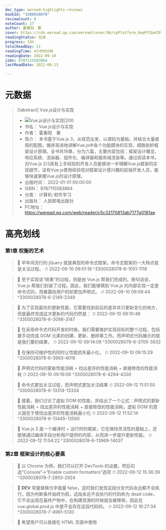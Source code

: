 ```yaml
---
doc_type: weread-highlights-reviews
bookId: "3300028078"
reviewCount: 0
noteCount: 27
author: 霍春阳　著
cover: https://cdn.weread.qq.com/weread/cover/96/cpPlatform_kmqPY1boCDVyMxq2AvPdCY/t7_cpPlatform_kmqPY1boCDVyMxq2AvPdCY.jpg
readingStatus: 在读
progress: 14%
totalReadDay: 11
readingTime: 4小时9分钟
readingDate: 2022-09-10
isbn: 9787115583864
lastReadDate: 2022-09-13

---
```

# 元数据
> [!abstract] Vue.js设计与实现
> - ![ Vue.js设计与实现|200](https://cdn.weread.qq.com/weread/cover/96/cpPlatform_kmqPY1boCDVyMxq2AvPdCY/t7_cpPlatform_kmqPY1boCDVyMxq2AvPdCY.jpg)
> - 书名： Vue.js设计与实现
> - 作者： 霍春阳　著
> - 简介： 本书基于Vue.js 3，从规范出发，以源码为基础，并结合大量直观的配图，循序渐进地讲解Vue.js中各个功能模块的实现，细致剖析框架设计原理。全书共18章，分为六篇，主要内容包括：框架设计概览、响应系统、渲染器、组件化、编译器和服务端渲染等。通过阅读本书，对Vue.js 2/3具有上手经验的开发人员能够进一步理解Vue.js框架的实现细节，没有Vue.js使用经验但对框架设计感兴趣的前端开发人员，能够快速掌握Vue.js的设计原理。
> - 出版时间： 2022-01-01 00:00:00
> - ISBN： 9787115583864
> - 分类： 计算机-软件学习
> - 出版社： 人民邮电出版社
> - PC地址：https://weread.qq.com/web/reader/c5c32170813ab7177g0181ae

# 高亮划线

### 第1章 权衡的艺术

> 📌 早年间流行的 jQuery 就是典型的命令式框架。命令式框架的一大特点就是关注过程。 
> ⏱ 2022-09-10 09:01:18 ^3300028078-6-1051-1119

> 📌 至于实现该“结果”的过程，则是由 Vue.js 帮我们完成的。换句话说，Vue.js 帮我们封装了过程。因此，我们能够猜到 Vue.js 的内部实现一定是命令式的，而暴露给用户的却更加声明式。 
> ⏱ 2022-09-10 09:09:44 ^3300028078-6-2149-2349

> 📌 为了实现最优的更新性能，它需要找到前后的差异并只更新变化的地方，但是最终完成这次更新的代码仍然是： 
> ⏱ 2022-09-10 09:10:48 ^3300028078-6-3098-3147

> 📌 在采用命令式代码开发的时候，我们需要维护实现目标的整个过程，包括要手动完成 DOM 元素的创建、更新、删除等工作。而声明式代码展示的就是我们要的结果， 
> ⏱ 2022-09-10 09:14:09 ^3300028078-6-3705-3832

> 📌 在保持可维护性的同时让性能损失最小化。 
> ⏱ 2022-09-10 09:15:29 ^3300028078-6-3993-4019

> 📌 声明式代码的更新性能消耗 = 找出差异的性能消耗 + 直接修改的性能消耗 
> ⏱ 2022-09-10 09:16:06 ^3300028078-6-4294-4330

> 📌 命令式更加关注过程，而声明式更加关注结果 
> ⏱ 2022-09-12 11:51:50 ^3300028078-6-13314-13334

> 📌 接着，我们讨论了虚拟 DOM 的性能，并给出了一个公式：声明式的更新性能消耗 = 找出差异的性能消耗 + 直接修改的性能消耗。虚拟 DOM 的意义就在于使找出差异的性能消耗最小化 
> ⏱ 2022-09-12 11:52:14 ^3300028078-6-13445-13560

> 📌 Vue.js 3 是一个编译时 + 运行时的框架，它在保持灵活性的基础上，还能够通过编译手段分析用户提供的内容，从而进一步提升更新性能。 
> ⏱ 2022-09-12 11:54:22 ^3300028078-6-13969-14037

### 第2章 框架设计的核心要素

> 📌 以 Chrome 为例，我们可以打开 DevTools 的设置，然后勾选“Console”→“Enable custom formatters”选项 
> ⏱ 2022-09-12 15:36:39 ^3300028078-7-2850-2924

> 📌 __DEV__ 常量替换为字面量 false，这时我们发现这段分支代码永远都不会执行，因为判断条件始终为假，这段永远不会执行的代码称为 dead code，它不会出现在最终产物中，在构建资源的时候就会被移除，因此在 vue.global.prod.js 中是不会存在这段代码的。 
> ⏱ 2022-09-12 16:27:34 ^3300028078-7-4991-5130

> 📌 希望用户可以直接在 HTML 页面中使用 <script> 标签引入框架并使用 
> ⏱ 2022-09-13 09:40:26 ^3300028078-7-8794-8833

> 📌 IIFE 的全称是 Immediately Invoked Function Expression，即“立即调用的函数表达式” 
> ⏱ 2022-09-13 09:40:40 ^3300028078-7-9094-9157

> 📌 Tree-Shaking 机制，配合构建工具预定义常量的能力，例如预定义 __DEV__ 常量，从而实现仅在开发环境中打印警告信息，而生产环境中则不包含这些用于提升开发体验的代码，从而实现线上代码体积的可控性 
> ⏱ 2022-09-13 09:38:56 ^3300028078-7-19463-19567

### 第3章 Vue.js 3 的设计思路

> 📌 渲染器的作用就是把虚拟 DOM 渲染为真实 DOM 
> ⏱ 2022-09-13 10:23:22 ^3300028078-8-4102-4127

> 📌 渲染器的工作原理其实很简单，归根结底，都是使用一些我们熟悉的 DOM 操作 API 来完成渲染工作 
> ⏱ 2022-09-13 10:29:37 ^3300028078-8-7697-7746

> 📌 组件就是一组 DOM 元素的封装 
> ⏱ 2022-09-13 10:32:19 ^3300028078-8-8165-8181

> 📌 Vue.js 是一个声明式的框架。声明式的好处在于，它直接描述结果，用户不需要关注过程。Vue.js 采用模板的方式来描述 UI，但它同样支持使用虚拟 DOM 来描述 UI。虚拟 DOM 要比模板更加灵活，但模板要比虚拟 DOM 更加直观。 
> ⏱ 2022-09-13 12:45:56 ^3300028078-8-15412-15532

> 📌 渲染器的作用是，把虚拟 DOM 对象渲染为真实 DOM 元素。它的工作原理是，递归地遍历虚拟 DOM 对象，并调用原生 DOM API 来完成真实 DOM 的创建。渲染器的精髓在于后续的更新，它会通过 Diff 算法找出变更点，并且只会更新需要更新的内容。 
> ⏱ 2022-09-13 12:49:00 ^3300028078-8-15579-15707

> 📌 组件其实就是一组虚拟 DOM 元素的封装，它可以是一个返回虚拟 DOM 的函数，也可以是一个对象，但这个对象下必须要有一个函数用来产出组件要渲染的虚拟 DOM。 
> ⏱ 2022-09-13 12:50:09 ^3300028078-8-15768-15848

### 第4章 响应系统的作用与实现

> 📌 当读取操作发生时，将副作用函数收集到“桶”中； 
> ⏱ 2022-09-13 21:29:22 ^3300028078-10-4690-4739

> 📌 当设置操作发生时，从“桶”中取出副作用函数并执行。 
> ⏱ 2022-09-13 21:29:24 ^3300028078-10-4769-4821

> 📌 尝试用代码来实现这个新的“桶”。 
> ⏱ 2022-09-13 21:40:04 ^3300028078-10-8924-8940

> 📌 get/set 拦截器代码 
> ⏱ 2022-09-13 21:39:49 ^3300028078-10-9068-9082

> 📌 key 的依赖集合 
> ⏱ 2022-09-13 21:41:57 ^3300028078-10-10946-10974

> 📌 WeakMap 和 Map 的区别 
> ⏱ 2022-09-13 21:44:19 ^3300028078-10-11054-11071

> 📌 WeakMap 对 key 是弱引用，不影响垃圾回收器的工作。 
> ⏱ 2022-09-13 21:44:30 ^3300028078-10-11767-11798

# 读书笔记

